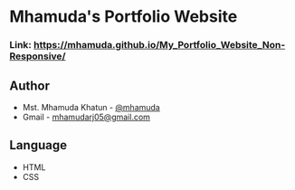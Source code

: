 # Mhamuda's Portfolio Website

### Link: https://mhamuda.github.io/My_Portfolio_Website_Non-Responsive/

## Author
- Mst. Mhamuda Khatun - [@mhamuda](https://github.com/ahnafshahrear)
- Gmail - mhamudarj05@gmail.com

## Language
- HTML
- CSS